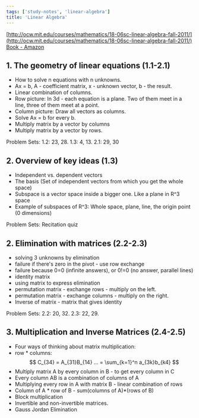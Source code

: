 ```yaml
---
tags: ['study-notes', 'linear-algebra']
title: 'Linear Algebra'
---
```

[http://ocw.mit.edu/courses/mathematics/18-06sc-linear-algebra-fall-2011/](http://ocw.mit.edu/courses/mathematics/18-06sc-linear-algebra-fall-2011/) [Book - Amazon](http://www.amazon.com/gp/product/0980232716/ref=as_li_tl?ie=UTF8&camp=1789&creative=9325&creativeASIN=0980232716&linkCode=as2&tag=moshberg-20&linkId=WQOBVOWUE4LMKX3Q)

## 1. The geometry of linear equations (1.1-2.1)

- How to solve n equations with n unknowns.
- Ax = b, A - coefficient matrix, x - unknown vector, b - the result.
- Linear combination of columns.
- Row picture: In 3d - each equation is a plane. Two of them meet in a line, three of them meet at a point.
- Column picture: Draw all vectors as columns.
- Solve Ax = b for every b.
- Multiply matrix by a vector by columns
- Multiply matrix by a vector by rows.

Problem Sets: 1.2: 23, 28. 1.3: 4, 13. 2.1: 29, 30

## 2. Overview of key ideas (1.3)

- Independent vs. dependent vectors
- The basis (Set of independent vectors from which you get the whole space)
- Subspace is a vector space inside a bigger one. Like a plane in R^3 space
- Example of subspaces of R^3: Whole space, plane, line, the origin point (0 dimensions)

Problem Sets: Recitation quiz

## 2. Elimination with matrices (2.2-2.3)
- solving 3 unknowns by elimination
- failure if there's zero in the pivot - use row exchange
- failure because 0=0 (infinite answers),
  or 0!=0 (no answer, parallel lines)
- identity matrix
- using matrix to express elimination
- permutation matrix - exchange rows - multiply on the left.
- permutation matrix - exchange columns - multiply on the right.
- Inverse of matrix - matrix that gives identity

Problem Sets: 2.2: 20, 32. 2.3: 22, 29.

## 3. Multiplication and Inverse Matrices (2.4-2.5)
- Four ways of thinking about matrix multiplication:
- row * columns: $$ C_{34} = A_{31}B_{14} ... = \sum_{k=1}^n a_{3k}b_{k4} $$
- Multiply matrix A by every column in B - to get every column in C
- Every column AB is a combination of columns of A
- Multiplying every row in A with matrix B - linear combination of rows
- Column of A * row of B - sum(columns of A)*(rows of B)
- Block multiplication
- Invertible and non-invertible matrices.
- Gauss Jordan Elimination
